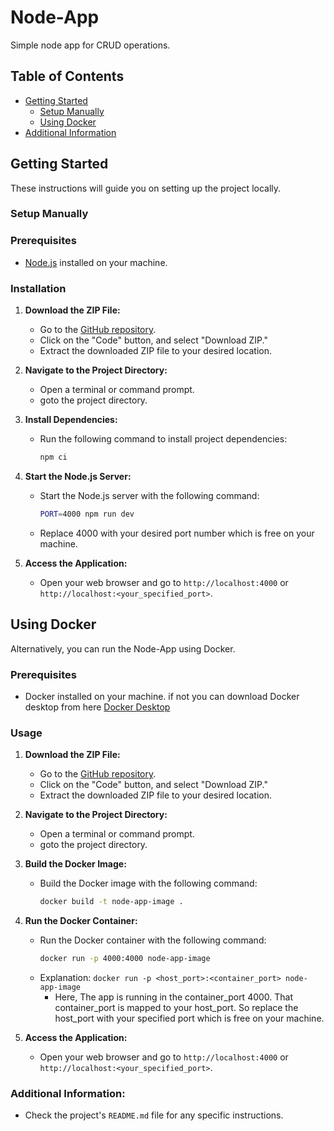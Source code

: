 # Node-App

Simple node app for CRUD operations.

## Table of Contents

- [Getting Started](#getting-started)
  - [Setup Manually](#setup-manually)
  - [Using Docker](#using-docker)
- [Additional Information](#additional-information)

## Getting Started

These instructions will guide you on setting up the project locally.

### Setup Manually

### Prerequisites

- [Node.js](https://nodejs.org/) installed on your machine.

### Installation

1. **Download the ZIP File:**
   - Go to the [GitHub repository](https://github.com/21parth/node-app-crud).
   - Click on the "Code" button, and select "Download ZIP."
   - Extract the downloaded ZIP file to your desired location.

2. **Navigate to the Project Directory:**
   - Open a terminal or command prompt.
   - goto the project directory.

3. **Install Dependencies:**
   - Run the following command to install project dependencies:
     ```bash
     npm ci
     ```

4. **Start the Node.js Server:**
   - Start the Node.js server with the following command:
     ```bash
     PORT=4000 npm run dev
     ```
   - Replace 4000 with your desired port number which is free on your machine.
5. **Access the Application:**
   - Open your web browser and go to `http://localhost:4000` or `http://localhost:<your_specified_port>`.

## Using Docker

Alternatively, you can run the Node-App using Docker.

### Prerequisites

- Docker installed on your machine. if not you can download Docker desktop from here [Docker Desktop](https://www.docker.com/products/docker-desktop/)
### Usage
1. **Download the ZIP File:**
   - Go to the [GitHub repository](https://github.com/21parth/node-app-crud).
   - Click on the "Code" button, and select "Download ZIP."
   - Extract the downloaded ZIP file to your desired location.

2. **Navigate to the Project Directory:**
   - Open a terminal or command prompt.
   - goto the project directory.
  
3. **Build the Docker Image:**
    - Build the Docker image with the following command:
      ```bash
      docker build -t node-app-image .
      ```

4. **Run the Docker Container:**
    - Run the Docker container with the following command:
      ```bash
      docker run -p 4000:4000 node-app-image
      ```
   - Explanation: `docker run -p <host_port>:<container_port> node-app-image` 
      - Here, The app is running in the container_port 4000. That container_port is mapped to your host_port. So replace the host_port with your specified port which is free on your machine.

3. **Access the Application:**
    - Open your web browser and go to `http://localhost:4000` or `http://localhost:<your_specified_port>`.

### Additional Information:
   - Check the project's `README.md` file for any specific instructions.
